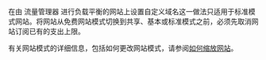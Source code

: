 在由 流量管理器 进行负载平衡的网站上设置自定义域名这一做法只适用于标准模式网站。将网站从免费网站模式切换到共享、基本或标准模式之前，必须先取消网站订阅已有的支出上限。

有关网站模式的详细信息，包括如何更改网站模式，请参阅[如何缩放网站][如何缩放网站]。

  [如何缩放网站]: http://www.windowsazure.com/zh-cn/documentation/articles/web-sites-scale/
